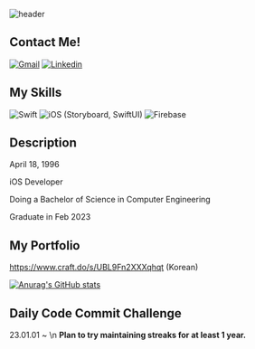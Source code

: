 ![header](https://capsule-render.vercel.app/api?type=soft&color=auto&height=400&section=header&text=Steve%20Hong&desc=Seongbeom%20Hong)

## Contact Me!
[![Gmail](https://img.shields.io/badge/ponoponong@gmail.com-EA4335?style=flat-square&logo=Gmail&logoColor=white)](mailto:ponoponong@gmail.com) [![Linkedin](https://img.shields.io/badge/Seongbeom%20Hong-0A66C2?style=flat-square&logo=LinkedIn&logoColor=white)](linkedin.com/in/seongbeom-hong-38b543226)

## My Skills
![Swift](https://img.shields.io/badge/Swift-F05138?style=flat-square&logo=Swift&logoColor=white) ![iOS](https://img.shields.io/badge/iOS-000000?style=flat-square&logo=iOS&logoColor=white) (Storyboard, SwiftUI) ![Firebase](https://img.shields.io/badge/Firebase-FFCA28?style=flat-square&logo=Firebase&logoColor=black)

## Description
April 18, 1996

iOS Developer

Doing a Bachelor of Science in Computer Engineering

Graduate in Feb 2023

## My Portfolio
https://www.craft.do/s/UBL9Fn2XXXqhqt (Korean)

  
[![Anurag's GitHub stats](https://github-readme-stats.vercel.app/api?username=SteveHongDev)](https://github.com/anuraghazra/github-readme-stats)

## Daily Code Commit Challenge
23.01.01 ~ \n
**Plan to try maintaining streaks for at least 1 year.**
